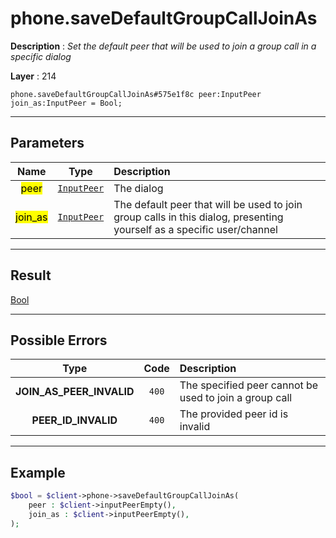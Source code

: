 # phone.saveDefaultGroupCallJoinAs

**Description** : *Set the default peer that will be used to join a group call in a specific dialog*

**Layer** : 214

```tl
phone.saveDefaultGroupCallJoinAs#575e1f8c peer:InputPeer join_as:InputPeer = Bool;
```

---

## Parameters

| Name | Type | Description |
| :---: | :---: | :--- |
| <mark>peer</mark> | [`InputPeer`](type/InputPeer) | The dialog |
| <mark>join_as</mark> | [`InputPeer`](type/InputPeer) | The default peer that will be used to join group calls in this dialog, presenting yourself as a specific user/channel |

---

## Result

[Bool](type/Bool)

---

## Possible Errors

| Type | Code | Description |
| :---: | :---: | :--- |
| **JOIN_AS_PEER_INVALID** | `400` | The specified peer cannot be used to join a group call |
| **PEER_ID_INVALID** | `400` | The provided peer id is invalid |

---

## Example

```php
$bool = $client->phone->saveDefaultGroupCallJoinAs(
	peer : $client->inputPeerEmpty(),
	join_as : $client->inputPeerEmpty(),
);
```